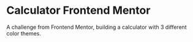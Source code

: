 # Calculator Frontend Mentor
A challenge from Frontend Mentor, building a calculator with 3 different color themes.
